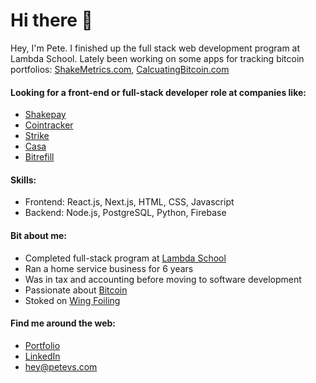 # Hi there 👋
Hey, I'm Pete. I finished up the full stack web development program at Lambda School. Lately been working on some apps for tracking bitcoin portfolios: [ShakeMetrics.com](https://shakemetrics.com), [CalcuatingBitcoin.com](https://calculatingBitcoin.com)

#### Looking for a front-end or full-stack developer role at companies like:
* [Shakepay](https://shakepay.com)
* [Cointracker](https://cointracker.io)
* [Strike](https://strike.me)
* [Casa](https://keys.casa)
* [Bitrefill](https://www.bitrefill.com/)

#### Skills:
* Frontend: React.js, Next.js, HTML, CSS, Javascript
* Backend: Node.js, PostgreSQL, Python, Firebase

#### Bit about me:
* Completed full-stack program at [Lambda School](https://www.bloomtech.com/)
* Ran a home service business for 6 years
* Was in tax and accounting before moving to software development
* Passionate about [Bitcoin](https://twitter.com/i/lists/1353033569262841856)
* Stoked on [Wing Foiling](https://www.youtube.com/watch?v=FiukbYdg0TE)

#### Find me around the web:

* [Portfolio](https://www.petevs.com)
* [LinkedIn](https://www.linkedin.com/in/pete-vs)
* hey@petevs.com



<!--
**petevs/petevs** is a ✨ _special_ ✨ repository because its `README.md` (this file) appears on your GitHub profile.

Here are some ideas to get you started:

- 🔭 I’m currently working on the Full Stack Web Development Program at Lambda School
- 🌱 I’m currently learning Redux
- 👯 I’m looking to collaborate on ...
- 🤔 I’m looking for help with ...
- 💬 Ask me about ...
- 📫 How to reach me: hey@petevs.com
- ⚡ Fun fact: ...
-->
